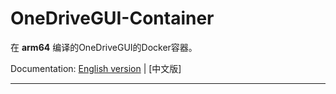 # OneDriveGUI-Container

在 **arm64** 编译的OneDriveGUI的Docker容器。

Documentation: [English version](https://github.com/orinsid/OneDriveGUI/blob/main/README.md) | [中文版]

* * *
